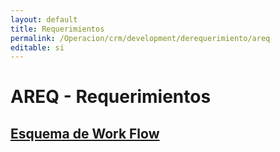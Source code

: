 ```yaml
---
layout: default
title: Requerimientos
permalink: /Operacion/crm/development/derequerimiento/areq
editable: si
---
```


# AREQ - Requerimientos



## [Esquema de Work Flow]()

